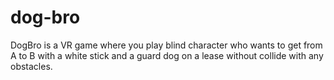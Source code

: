 # dog-bro
DogBro is a VR game where you play blind character who wants to get from A to B with a white stick and a guard dog on a lease without collide with any obstacles. 
